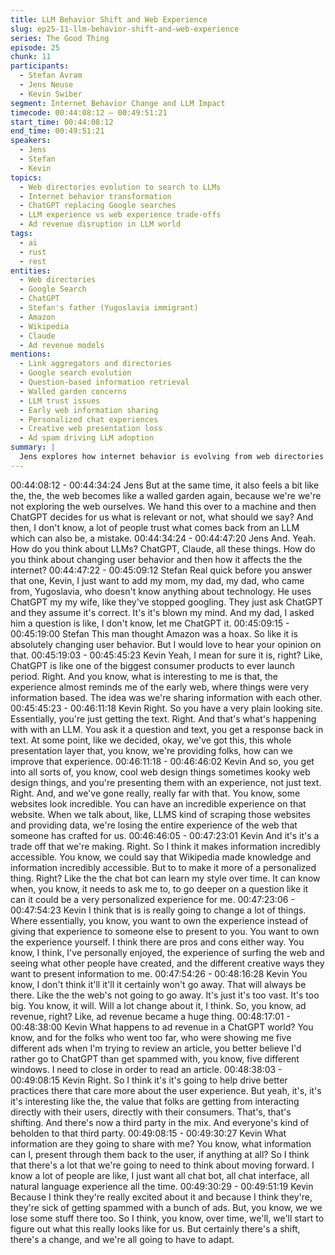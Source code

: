 ```yaml
---
title: LLM Behavior Shift and Web Experience
slug: ep25-11-llm-behavior-shift-and-web-experience
series: The Good Thing
episode: 25
chunk: 11
participants:
  - Stefan Avram
  - Jens Neuse
  - Kevin Swiber
segment: Internet Behavior Change and LLM Impact
timecode: 00:44:08:12 – 00:49:51:21
start_time: 00:44:08:12
end_time: 00:49:51:21
speakers:
  - Jens
  - Stefan
  - Kevin
topics:
  - Web directories evolution to search to LLMs
  - Internet behavior transformation
  - ChatGPT replacing Google searches
  - LLM experience vs web experience trade-offs
  - Ad revenue disruption in LLM world
tags:
  - ai
  - rust
  - rest
entities:
  - Web directories
  - Google Search
  - ChatGPT
  - Stefan's father (Yugoslavia immigrant)
  - Amazon
  - Wikipedia
  - Claude
  - Ad revenue models
mentions:
  - Link aggregators and directories
  - Google search evolution
  - Question-based information retrieval
  - Walled garden concerns
  - LLM trust issues
  - Early web information sharing
  - Personalized chat experiences
  - Creative web presentation loss
  - Ad spam driving LLM adoption
summary: |
  Jens explores how internet behavior is evolving from web directories to Google search to LLM-based queries, creating potential walled gardens where machines filter information. Stefan shares how his non-technical father from Yugoslavia now uses ChatGPT instead of Google. Kevin compares LLM text interfaces to early web experiences, discussing trade-offs between personalized AI interactions and the rich, creative web experiences we lose. The conversation touches on ad revenue disruption and how spam-heavy sites drive users toward cleaner LLM interfaces.
---
```


00:44:08:12 - 00:44:34:24
Jens
But at the same time, it also feels a bit like the, the, the web becomes like a walled garden
again, because we're we're not exploring the web ourselves. We hand this over to a machine
and then ChatGPT decides for us what is relevant or not, what should we say? And then, I don't
know, a lot of people trust what comes back from an LLM which can also be, a mistake.
00:44:34:24 - 00:44:47:20
Jens
And. Yeah. How do you think about LLMs? ChatGPT, Claude, all these things. How do you think
about changing user behavior and then how it affects the the internet?
00:44:47:22 - 00:45:09:12
Stefan
Real quick before you answer that one, Kevin, I just want to add my mom, my dad, my dad, who
came from, Yugoslavia, who doesn't know anything about technology. He uses ChatGPT my my
wife, like they've stopped googling. They just ask ChatGPT and they assume it's correct. It's it's
blown my mind. And my dad, I asked him a question is like, I don't know, let me ChatGPT it.
00:45:09:15 - 00:45:19:00
Stefan
This man thought Amazon was a hoax. So like it is absolutely changing user behavior. But I
would love to hear your opinion on that.
00:45:19:03 - 00:45:45:23
Kevin
Yeah, I mean for sure it is, right? Like, ChatGPT is like one of the biggest consumer products to
ever launch period. Right. And you know, what is interesting to me is that, the experience almost
reminds me of the early web, where things were very information based. The idea was we're
sharing information with each other.
00:45:45:23 - 00:46:11:18
Kevin
Right. So you have a very plain looking site. Essentially, you're just getting the text. Right. And
that's what's happening with with an LLM. You ask it a question and text, you get a response
back in text. At some point, like we decided, okay, we've got this, this whole presentation layer
that, you know, we're providing folks, how can we improve that experience.
00:46:11:18 - 00:46:46:02
Kevin
And so, you get into all sorts of, you know, cool web design things sometimes kooky web design
things, and you're presenting them with an experience, not just text. Right. And, and we've gone
really, really far with that. You know, some websites look incredible. You can have an incredible
experience on that website. When we talk about, like, LLMS kind of scraping those websites
and providing data, we're losing the entire experience of the web that someone has crafted for
us.
00:46:46:05 - 00:47:23:01
Kevin
And it's it's a trade off that we're making. Right. So I think it makes information incredibly
accessible. You know, we could say that Wikipedia made knowledge and information incredibly
accessible. But to to make it more of a personalized thing. Right? Like the the chat bot can learn
my style over time. It can know when, you know, it needs to ask me to, to go deeper on a
question like it can it could be a very personalized experience for me.
00:47:23:06 - 00:47:54:23
Kevin
I think that is is really going to change a lot of things. Where essentially, you know, you want to
own the experience instead of giving that experience to someone else to present to you. You
want to own the experience yourself. I think there are pros and cons either way. You know, I
think, I've personally enjoyed, the experience of surfing the web and seeing what other people
have created, and the different creative ways they want to present information to me.
00:47:54:26 - 00:48:16:28
Kevin
You know, I don't think it'll it'll it certainly won't go away. That will always be there. Like the the
web's not going to go away. It's just it's too vast. It's too big. You know, it will. Will a lot change
about it, I think. So, you know, ad revenue, right? Like, ad revenue became a huge thing.
00:48:17:01 - 00:48:38:00
Kevin
What happens to ad revenue in a ChatGPT world? You know, and for the folks who went too far,
who were showing me five different ads when I'm trying to review an article, you better believe
I'd rather go to ChatGPT than get spammed with, you know, five different windows. I need to
close in order to read an article.
00:48:38:03 - 00:49:08:15
Kevin
Right. So I think it's it's going to help drive better practices there that care more about the user
experience. But yeah, it's, it's it's interesting like the, the value that folks are getting from
interacting directly with their users, directly with their consumers. That's, that's shifting. And
there's now a third party in the mix. And everyone's kind of beholden to that third party.
00:49:08:15 - 00:49:30:27
Kevin
What information are they going to share with me? You know, what information can I, present
through them back to the user, if anything at all? So I think that there's a lot that we're going to
need to think about moving forward. I know a lot of people are like, I just want all chat bot, all
chat interface, all natural language experience all the time.
00:49:30:29 - 00:49:51:19
Kevin
Because I think they're really excited about it and because I think they're, they're sick of getting
spammed with a bunch of ads. But, you know, we we lose some stuff there too. So I think, you
know, over time, we'll, we'll start to figure out what this really looks like for us. But certainly
there's a shift, there's a change, and we're all going to have to adapt.